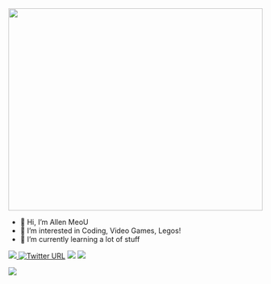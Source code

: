 
 <img height = '400px' width = '100%' src = "https://user-images.githubusercontent.com/94051879/194399251-72469c60-61c4-4db6-bcff-7a01f1041428.gif">


- 👋 Hi, I’m Allen MeoU
- 👀 I’m interested in Coding, Video Games, Legos!
- 🌱 I’m currently learning a lot of stuff

<a href=https://www.linkedin.com/in/huytrandev/> <img src="https://img.shields.io/badge/-LinkedIn-0e76a8?style=plastic&logo=linkedIn">  [![Twitter URL](https://img.shields.io/twitter/url/https/twitter.com/realallenmeou.svg?style=social&label=Follow%20%40realallenmeou)](https://twitter.com/realallenmeou)  </a>   <img src="https://img.shields.io/static/v1?label=%F0%9F%8C%9F&message=Love%20coding&style=style=flat&color=red">  <img src="https://komarev.com/ghpvc/?username=allen-meou&color=blue"> 



<img src="https://github-readme-stats.vercel.app/api/top-langs/?username=allenmeou&theme=tokyonight&layout=compact&langs_count=6"><br>

